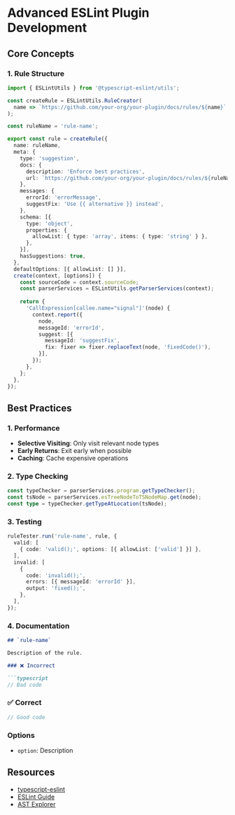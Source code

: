 # Advanced ESLint Plugin Development

## Core Concepts

### 1. Rule Structure

```typescript
import { ESLintUtils } from '@typescript-eslint/utils';

const createRule = ESLintUtils.RuleCreator(
  name => `https://github.com/your-org/your-plugin/docs/rules/${name}`
);

const ruleName = 'rule-name';

export const rule = createRule({
  name: ruleName,
  meta: {
    type: 'suggestion',
    docs: {
      description: 'Enforce best practices',
      url: `https://github.com/your-org/your-plugin/docs/rules/${ruleName}`,
    },
    messages: {
      errorId: 'errorMessage',
      suggestFix: 'Use {{ alternative }} instead',
    },
    schema: [{
      type: 'object',
      properties: {
        allowList: { type: 'array', items: { type: 'string' } },
      },
    }],
    hasSuggestions: true,
  },
  defaultOptions: [{ allowList: [] }],
  create(context, [options]) {
    const sourceCode = context.sourceCode;
    const parserServices = ESLintUtils.getParserServices(context);
    
    return {
      'CallExpression[callee.name="signal"]'(node) {
        context.report({
          node,
          messageId: 'errorId',
          suggest: [{
            messageId: 'suggestFix',
            fix: fixer => fixer.replaceText(node, 'fixedCode()'),
          }],
        });
      },
    };
  },
});
```

## Best Practices

### 1. Performance

- **Selective Visiting**: Only visit relevant node types
- **Early Returns**: Exit early when possible
- **Caching**: Cache expensive operations

### 2. Type Checking

```typescript
const typeChecker = parserServices.program.getTypeChecker();
const tsNode = parserServices.esTreeNodeToTSNodeMap.get(node);
const type = typeChecker.getTypeAtLocation(tsNode);
```

### 3. Testing

```typescript
ruleTester.run('rule-name', rule, {
  valid: [
    { code: 'valid();', options: [{ allowList: ['valid'] }] },
  ],
  invalid: [
    {
      code: 'invalid();',
      errors: [{ messageId: 'errorId' }],
      output: 'fixed();',
    },
  ],
});
```

### 4. Documentation

```markdown
## `rule-name`

Description of the rule.

### ❌ Incorrect

```typescript
// Bad code
```

### ✅ Correct

```typescript
// Good code
```

### Options

- `option`: Description

## Resources

- [typescript-eslint](https://typescript-eslint.io/)
- [ESLint Guide](https://eslint.org/docs/developer-guide/)
- [AST Explorer](https://astexplorer.net/)
